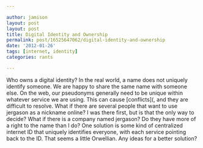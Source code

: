 ```yaml
---

author: jamison
layout: post
layout: post
title: Digital Identity and Ownership
permalink: post/16525647062/digital-identity-and-ownership
date: '2012-01-26'
tags: [internet, identity]
categories: rants

---
```


Who owns a digital identity? In the real world, a name does not uniquely
identify someone. We are happy to share the same name with someone else.
On the web, our pseudonyms generally need to be unique within whatever
service we are using. This can cause [conflicts](, and they are
difficult to resolve. What if there are several people that want to use
jergason as a nickname online? I was there first, but is that the only
way to decide? What if there is a company named jergason? Do they have
more of a right to the name than I do? One solution is some kind of
centralized internet ID that uniquely identifies everyone, with each
service pointing back to the ID. That seems a little Orwellian. Any
ideas for a better solution?
